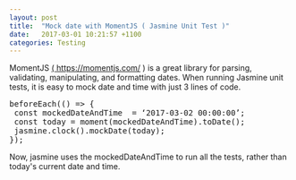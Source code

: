 ```yaml
---
layout: post
title:  "Mock date with MomentJS ( Jasmine Unit Test )"
date:   2017-03-01 10:21:57 +1100
categories: Testing
---
```

MomentJS <a href="https://momentjs.com/" target="\_blank">( https://momentjs.com/ )</a>
is a great library for parsing, validating, manipulating, and formatting dates.
When running Jasmine unit tests, it is easy to mock date and time with just 3 lines of code.

<pre>
beforeEach(() => {
 const mockedDateAndTime  = ‘2017-03-02 00:00:00’;
 const today = moment(mockedDateAndTime).toDate();
 jasmine.clock().mockDate(today);
});
</pre>

Now, jasmine uses the mockedDateAndTime to run all the tests, rather than
today's current date and time.
